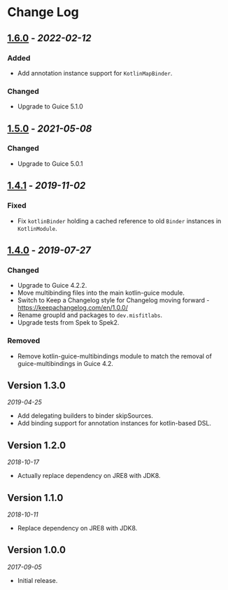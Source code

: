 Change Log
==========

## [1.6.0] - _2022-02-12_

### Added
* Add annotation instance support for `KotlinMapBinder`.

### Changed
* Upgrade to Guice 5.1.0

## [1.5.0] - _2021-05-08_

### Changed
* Upgrade to Guice 5.0.1

## [1.4.1] - _2019-11-02_

### Fixed
* Fix `kotlinBinder` holding a cached reference to old `Binder` instances in `KotlinModule`.

## [1.4.0] - _2019-07-27_

### Changed
* Upgrade to Guice 4.2.2.
* Move multibinding files into the main kotlin-guice module.
* Switch to Keep a Changelog style for Changelog moving forward - https://keepachangelog.com/en/1.0.0/
* Rename groupId and packages to `dev.misfitlabs`.
* Upgrade tests from Spek to Spek2.

### Removed
* Remove kotlin-guice-multibindings module to match the removal of guice-multibindings in Guice 4.2.

## Version 1.3.0

_2019-04-25_

* Add delegating builders to binder skipSources.
* Add binding support for annotation instances for kotlin-based DSL.

## Version 1.2.0

_2018-10-17_

* Actually replace dependency on JRE8 with JDK8.

## Version 1.1.0

_2018-10-11_

* Replace dependency on JRE8 with JDK8.

## Version 1.0.0

_2017-09-05_

* Initial release.

[Unreleased]: https://github.com/misfitlabsdev/kotlin-guice/compare/1.4.0...HEAD
[1.6.0]: https://gibhub.com/misfitlabsdev/kotlin-guice/compare/1.5.0...1.6.0
[1.5.0]: https://gibhub.com/misfitlabsdev/kotlin-guice/compare/1.4.1...1.5.0
[1.4.1]: https://github.com/misfitlabsdev/kotlin-guice/compare/1.4.0...1.4.1
[1.4.0]: https://github.com/misfitlabsdev/kotlin-guice/compare/1.3.0...1.4.0
